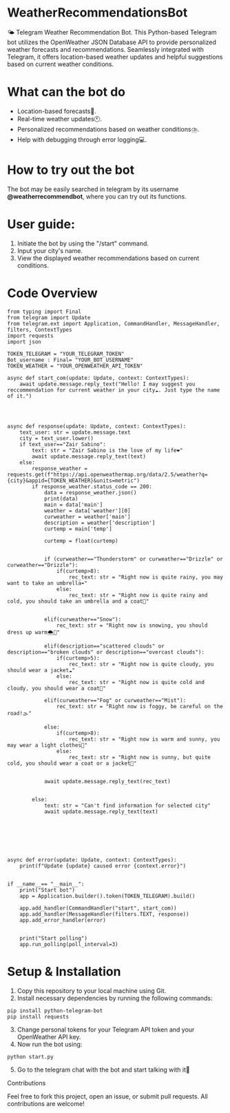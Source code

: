 # WeatherRecommendationsBot
🌤️ Telegram Weather Recommendation Bot.
This Python-based Telegram bot utilizes the OpenWeather JSON Database API to provide personalized weather forecasts and recommendations. Seamlessly integrated with Telegram, it offers location-based weather updates and helpful suggestions based on current weather conditions. 

# What can the bot do
- Location-based forecasts📍.
- Real-time weather updates🕚.
- Personalized recommendations based on weather conditions⛈️.
- Help with debugging through error logging💻.

# How to try out the bot
The bot may be easily searched in telegram by its username **@weatherrecommendbot**, where you can try out its functions.

# User guide:

1. Initiate the bot by using the "/start" command.
2. Input your city's name.
3. View the displayed weather recommendations based on current conditions.


# Code Overview
```
from typing import Final
from telegram import Update
from telegram.ext import Application, CommandHandler, MessageHandler, filters, ContextTypes
import requests
import json

TOKEN_TELEGRAM = "YOUR_TELEGRAM_TOKEN"
Bot_username : Final= "YOUR_BOT_USERNAME"
TOKEN_WEATHER = "YOUR_OPENWEATHER_API_TOKEN"

async def start_com(update: Update, context: ContextTypes):
    await update.message.reply_text("Hello! I may suggest you reccommendation for current weather in your city☁️. Just type the name of it.")




async def response(update: Update, context: ContextTypes):
    text_user: str = update.message.text
    city = text_user.lower()
    if text_user=="Zair Sabino":
        text: str = "Zair Sabino is the love of my life❤️"
        await update.message.reply_text(text)
    else:
        response_weather = requests.get(f"https://api.openweathermap.org/data/2.5/weather?q={city}&appid={TOKEN_WEATHER}&units=metric")
        if response_weather.status_code == 200:
            data = response_weather.json()
            print(data)
            main = data['main']
            weather = data['weather'][0]
            curweather = weather['main']
            description = weather['description']
            curtemp = main['temp']

            curtemp = float(curtemp)
            

            if (curweather=="Thunderstorm" or curweather=="Drizzle" or curweather=="Drizzle"):
                if(curtemp>8):
                    rec_text: str = "Right now is quite rainy, you may want to take an umbrella☔️"
                else:
                    rec_text: str = "Right now is quite rainy and cold, you should take an umbrella and a coat🧥"
                

            elif(curweather=="Snow"):
                rec_text: str = "Right now is snowing, you should dress up warm🌨️🧣"

            elif(description=="scattered clouds" or description=="broken clouds" or description=="overcast clouds"):
                if(curtemp>5):
                    rec_text: str = "Right now is quite cloudy, you should wear a jacket☁️"
                else:
                    rec_text: str = "Right now is quite cold and cloudy, you should wear a coat🧥"

            elif(curweather=="Fog" or curweather=="Mist"):
                rec_text: str = "Right now is foggy, be careful on the road!🌫️"
            
            else:
                if(curtemp>8):
                    rec_text: str = "Right now is warm and sunny, you may wear a light clothes👕"
                else:
                    rec_text: str = "Right now is sunny, but quite cold, you should wear a coat or a jacket🧥"

            
            await update.message.reply_text(rec_text)
            
            
        else:
            text: str = "Can't find information for selected city"
            await update.message.reply_text(text)
        
        
        
        
    


async def error(update: Update, context: ContextTypes):
    print(f"Update {update} caused error {context.error}")


if __name__== "__main__":
    print("Start bot")
    app = Application.builder().token(TOKEN_TELEGRAM).build()
    
    app.add_handler(CommandHandler("start", start_com))
    app.add_handler(MessageHandler(filters.TEXT, response))
    app.add_error_handler(error)


    print("Start polling")
    app.run_polling(poll_interval=3)
```
# Setup & Installation

1. Copy this repository to your local machine using Git.
2. Install necessary dependencies by running the following commands:
```
pip install python-telegram-bot
pip install requests
```
3. Change personal tokens for your Telegram API token and your OpenWeather API key.
4. Now run the bot using:
```
python start.py
```
5. Go to the telegram chat with the bot and start talking with it💬

Contributions

Feel free to fork this project, open an issue, or submit pull requests. All contributions are welcome!
